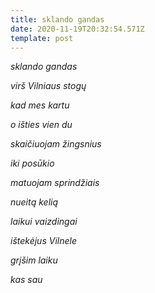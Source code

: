 ```yaml
---
title: sklando gandas
date: 2020-11-19T20:32:54.571Z
template: post
---
```

*sklando gandas* 

*virš Vilniaus stogų*

*kad mes kartu* 

*o išties vien du* 

*skaičiuojam žingsnius* 

*iki posūkio* 

*matuojam sprindžiais* 

*nueitą kelią* 

*laikui vaizdingai* 

*ištekėjus Vilnele* 

*grįšim laiku*

*kas sau*